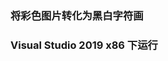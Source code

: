 <!--
 * @Author: Kaixu Chen   Moondok
 * @Date: 2022-07-02 22:15:59
 * @LastEditTime: 2022-07-02 22:17:29
 * @Description: 
-->
### 将彩色图片转化为黑白字符画
### Visual Studio 2019 x86 下运行